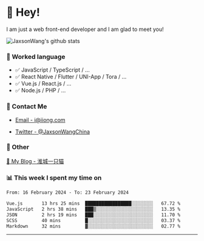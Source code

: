 # 👋 Hey!

I am just a web front-end developer and I am glad to meet you!

![JaxsonWang's github stats](https://github-readme-stats.vercel.app/api?username=JaxsonWang&&show_icons=true&&title_color=1abc9c&&icon_color=1abc9c)


### 📝 Worked language

- ✅ JavaScript / TypeScript / ...
- ✅ React Native / Flutter / UNI-App / Tora / ...
- ✅ Vue.js / React.js / ...
- ✅ Node.js / PHP / ...

### 📮 Contact Me

- [Email - i@iiong.com](mailto:i@iiong.com)

- [Twitter - @JaxsonWangChina](https://twitter.com/JaxsonWangChina)

### 🤪 Other

[📌 My Blog - 淮城一只猫](https://iiong.com)

### 📊 This week I spent my time on

<!--START_SECTION:waka-->

```txt
From: 16 February 2024 - To: 23 February 2024

Vue.js       13 hrs 25 mins  █████████████████░░░░░░░░   67.72 %
JavaScript   2 hrs 38 mins   ███▒░░░░░░░░░░░░░░░░░░░░░   13.35 %
JSON         2 hrs 19 mins   ███░░░░░░░░░░░░░░░░░░░░░░   11.70 %
SCSS         40 mins         █░░░░░░░░░░░░░░░░░░░░░░░░   03.37 %
Markdown     32 mins         ▓░░░░░░░░░░░░░░░░░░░░░░░░   02.77 %
```

<!--END_SECTION:waka-->

---
